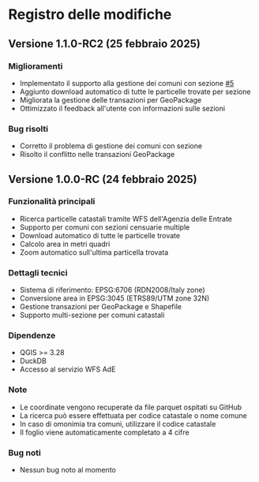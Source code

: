 # Registro delle modifiche

## Versione 1.1.0-RC2 (25 febbraio 2025)
### Miglioramenti
- Implementato il supporto alla gestione dei comuni con sezione [#5](https://github.com/pigreco/download_ple_x_attributo_WFS_AdE/issues/5)
- Aggiunto download automatico di tutte le particelle trovate per sezione
- Migliorata la gestione delle transazioni per GeoPackage
- Ottimizzato il feedback all'utente con informazioni sulle sezioni

### Bug risolti
- Corretto il problema di gestione dei comuni con sezione
- Risolto il conflitto nelle transazioni GeoPackage

## Versione 1.0.0-RC (24 febbraio 2025)

### Funzionalità principali
- Ricerca particelle catastali tramite WFS dell'Agenzia delle Entrate
- Supporto per comuni con sezioni censuarie multiple
- Download automatico di tutte le particelle trovate
- Calcolo area in metri quadri
- Zoom automatico sull'ultima particella trovata

### Dettagli tecnici
- Sistema di riferimento: EPSG:6706 (RDN2008/Italy zone)
- Conversione area in EPSG:3045 (ETRS89/UTM zone 32N)
- Gestione transazioni per GeoPackage e Shapefile
- Supporto multi-sezione per comuni catastali

### Dipendenze
- QGIS >= 3.28
- DuckDB
- Accesso al servizio WFS AdE

### Note
- Le coordinate vengono recuperate da file parquet ospitati su GitHub
- La ricerca può essere effettuata per codice catastale o nome comune
- In caso di omonimia tra comuni, utilizzare il codice catastale
- Il foglio viene automaticamente completato a 4 cifre

### Bug noti
- Nessun bug noto al momento

